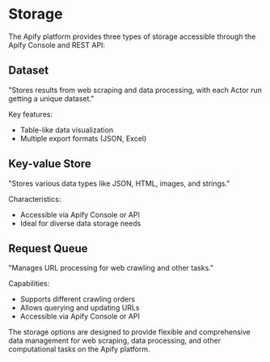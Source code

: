 # Storage

The Apify platform provides three types of storage accessible through the Apify Console and REST API:

## Dataset

"Stores results from web scraping and data processing, with each Actor run getting a unique dataset."

Key features:
- Table-like data visualization
- Multiple export formats (JSON, Excel)

## Key-value Store

"Stores various data types like JSON, HTML, images, and strings."

Characteristics:
- Accessible via Apify Console or API
- Ideal for diverse data storage needs

## Request Queue

"Manages URL processing for web crawling and other tasks."

Capabilities:
- Supports different crawling orders
- Allows querying and updating URLs
- Accessible via Apify Console or API

The storage options are designed to provide flexible and comprehensive data management for web scraping, data processing, and other computational tasks on the Apify platform.